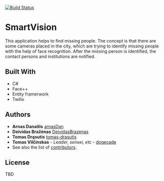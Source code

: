 [![Build Status](https://travis-ci.com/dogecade/ProtingaVizija.svg?branch=master)](https://travis-ci.com/dogecade/ProtingaVizija)

# SmartVision
This application helps to find missing people.
The concept is that there are some cameras placed in the city,
which are trying to identify missing people with the help of face 
recognition. After the missing person is identified, the contact
persons and institutions are notified.

## Built With
* C#
* Face++ 
* Entity framerwork
* Twilio

## Authors
* **Arnas Danaitis** [arnasDan](https://github.com/arnasDan)
* **Deividas Bražėnas** [DeividasBrazenas](https://github.com/DeividasBrazenas)
* **Tomas Drąsutis** [tomas-drasutis](https://github.com/tomas-drasutis)
* **Tomas Vilčinskas** - *Leader, sensei, etc* - [dogecade](https://github.com/dogecade)
* See also the list of [contributors](https://github.com/dogecade/ProtingaVizija/contributors).

## License
TBD
